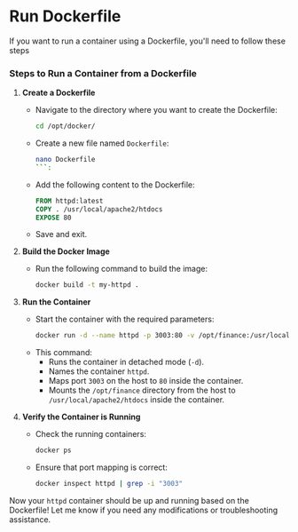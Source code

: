 # Run Dockerfile
If you want to run a container using a Dockerfile, you'll need to follow these steps

### **Steps to Run a Container from a Dockerfile**
1. **Create a Dockerfile**  
   - Navigate to the directory where you want to create the Dockerfile:
     ```bash
     cd /opt/docker/
     ```
   - Create a new file named `Dockerfile`:
     ```bash
     nano Dockerfile
     ```:
   - Add the following content to the Dockerfile:
     ```dockerfile
     FROM httpd:latest
     COPY . /usr/local/apache2/htdocs
     EXPOSE 80
     ```
   - Save and exit.

2. **Build the Docker Image**  
   - Run the following command to build the image:
     ```bash
     docker build -t my-httpd .
     ```

3. **Run the Container**  
   - Start the container with the required parameters:
     ```bash
     docker run -d --name httpd -p 3003:80 -v /opt/finance:/usr/local/apache2/htdocs my-httpd
     ```
   - This command:
     - Runs the container in detached mode (`-d`).
     - Names the container `httpd`.
     - Maps port `3003` on the host to `80` inside the container.
     - Mounts the `/opt/finance` directory from the host to `/usr/local/apache2/htdocs` inside the container.

4. **Verify the Container is Running**  
   - Check the running containers:
     ```bash
     docker ps
     ```
   - Ensure that port mapping is correct:
     ```bash
     docker inspect httpd | grep -i "3003"
     ```

Now your `httpd` container should be up and running based on the Dockerfile! Let me know if you need any modifications or troubleshooting assistance.

